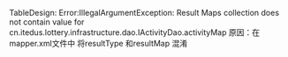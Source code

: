 TableDesign:
Error:IllegalArgumentException: Result Maps collection does not contain value for cn.itedus.lottery.infrastructure.dao.IActivityDao.activityMap
原因：在mapper.xml文件中 将resultType 和resultMap 混淆